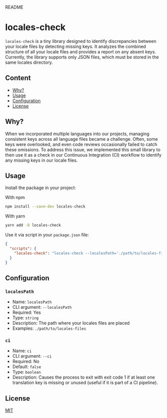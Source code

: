 README
# locales-check

`locales-check` is a tiny library designed to identify discrepancies between your locale files by detecting missing keys. It analyzes the combined structure of all your locale files and provides a report on any absent keys. Currently, the library supports only JSON files, which must be stored in the same locales directory.

## Content
- [Why?](#why)
- [Usage](#usage)
- [Configuration](#configuration)
- [License](#license)

## Why?
When we incorporated multiple languages into our projects, managing consistent keys across all language files became a challenge. Often, some keys were overlooked, and even code reviews occasionally failed to catch these omissions. To address this issue, we implemented this small library to then use it as a check in our Continuous Integration (CI) workflow to identify any missing keys in our locale files.


## Usage 

Install the package in your project:

With npm

```sh
npm install --save-dev locales-check
```
With yarn
```sh
yarn add -D locales-check
```


Use it via script in your `package.json` file:

```json
{
  "scripts": {
    "locales-check": "locales-check --localesPath='./path/to/locales-files/'"
  }
}
```

## Configuration
### `localesPath`

* Name: `localesPath`
* CLI argument: `--localesPath`
* Required: Yes
* Type: `string`
* Description: The path where your locales files are placed
* Examples: `./path/to/locales-files`

### `ci`

* Name: `ci`
* CLI argument: `--ci`
* Required: No
* Default: `false`
* Type: `boolean`
* Description: Causes the process to exit with exit code 1 if at least one translation key is missing or unused (useful if it is part of a CI pipeline).



## License

[MIT](LICENSE.md)
